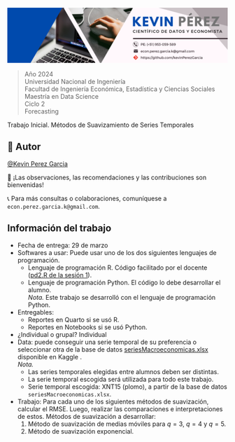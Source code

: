 ![logo](https://github.com/kevinPerezGarcia/kevinPerezGarcia/blob/main/logo.png)

> Año 2024 <br>
Universidad Nacional de Ingeniería <br>
Facultad de Ingeniería Económica, Estadística y Ciencias Sociales <br>
Maestría en Data Science <br>
Ciclo 2 <br>
Forecasting

Trabajo Inicial. Métodos de Suavizamiento de Series Temporales

## 👥 Autor

[@Kevin Perez Garcia](https://www.linkedin.com/in/kevinperezgarcia)

🤝 ¡Las observaciones, las recomendaciones y las contribuciones son bienvenidas!

📞 Para más consultas o colaboraciones, comuníquese a `econ.perez.garcia.k@gmail.com`.

## Información del trabajo

* Fecha de entrega: 29 de marzo
* Softwares a usar: Puede usar uno de los dos siguientes lenguajes de programación.
  - Lenguaje de programación R. Código facilitado por el docente ([pd2.R de la sesión 1](../sesion1/notebooks/pd2-componentes_suavizado_serieTemporal/code.R)).
  - Lenguaje de programación Python. El código lo debe desarrollar el alumno.<br>
  *Nota.* Este trabajo se desarrolló con el lenguaje de programación Python.
* Entregables:
  * Reportes en Quarto si se usó R.
  * Reportes en Notebooks si se usó Python.
* ¿Individual o grupal? Individual
* Data: puede conseguir una serie temporal de su preferencia o seleccionar otra de la base de datos [seriesMacroeconomicas.xlsx](https://www.kaggle.com/datasets/kevinprezgarca/peru-balanza-comercial-series-macroeconomicas/data) disponible en Kaggle .<br>
  *Nota.*
  - Las series temporales elegidas entre alumnos deben ser distintas.
  - La serie temporal escogida será utilizada para todo este trabajo.
  - Serie temporal escogida: XNT15 (plomo), a partir de la base de datos `seriesMacroeconomicas.xlsx`.
* Trabajo: Para cada uno de los siguientes métodos de suavización, calcular el RMSE. Luego, realizar las comparaciones e interpretaciones de estos. Métodos de suavización a desarrollar:
  1. Método de suavización de medias móviles para $q=3$, $q=4$ y $q=5$.
  2. Método de suavización exponencial.